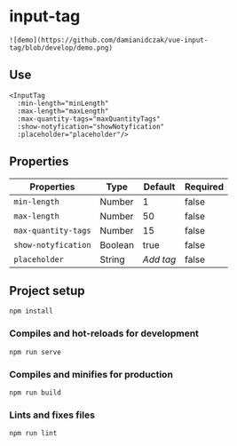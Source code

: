 # input-tag
```
![demo](https://github.com/damianidczak/vue-input-tag/blob/develop/demo.png)
```
## Use
```
<InputTag
  :min-length="minLength"
  :max-length="maxLength"
  :max-quantity-tags="maxQuantityTags"
  :show-notyfication="showNotyfication"
  :placeholder="placeholder"/>
```
## Properties

| Properties | Type | Default | Required |
| --- | --- | --- | --- |
| `min-length` | Number | 1 | false |
| `max-length` | Number | 50 | false |
| `max-quantity-tags` | Number | 15 | false |
| `show-notyfication` | Boolean | true | false |
| `placeholder` | String | *Add tag* | false |

## Project setup
```
npm install
```

### Compiles and hot-reloads for development
```
npm run serve
```

### Compiles and minifies for production
```
npm run build
```

### Lints and fixes files
```
npm run lint
```
